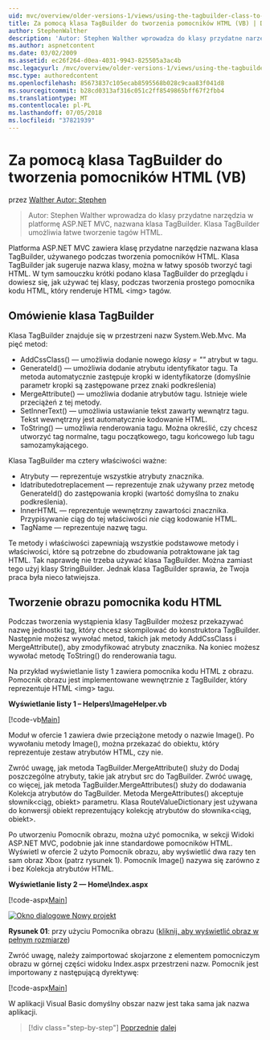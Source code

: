 ```yaml
---
uid: mvc/overview/older-versions-1/views/using-the-tagbuilder-class-to-build-html-helpers-vb
title: Za pomocą klasa TagBuilder do tworzenia pomocników HTML (VB) | Dokumentacja firmy Microsoft
author: StephenWalther
description: 'Autor: Stephen Walther wprowadza do klasy przydatne narzędzia w platformę ASP.NET MVC, nazwana klasa TagBuilder. Klasa TagBuilder do mogą używać łatwo...'
ms.author: aspnetcontent
ms.date: 03/02/2009
ms.assetid: ec26f264-d0ea-4031-9943-825505a3ac4b
msc.legacyurl: /mvc/overview/older-versions-1/views/using-the-tagbuilder-class-to-build-html-helpers-vb
msc.type: authoredcontent
ms.openlocfilehash: 85673837c105ecab8595568b028c9caa83f041d8
ms.sourcegitcommit: b28cd0313af316c051c2ff8549865bff67f2fbb4
ms.translationtype: MT
ms.contentlocale: pl-PL
ms.lasthandoff: 07/05/2018
ms.locfileid: "37821939"
---
```

<a name="using-the-tagbuilder-class-to-build-html-helpers-vb"></a>Za pomocą klasa TagBuilder do tworzenia pomocników HTML (VB)
====================
przez [Walther Autor: Stephen](https://github.com/StephenWalther)

> Autor: Stephen Walther wprowadza do klasy przydatne narzędzia w platformę ASP.NET MVC, nazwana klasa TagBuilder. Klasa TagBuilder umożliwia łatwe tworzenie tagów HTML.


Platforma ASP.NET MVC zawiera klasę przydatne narzędzie nazwana klasa TagBuilder, używanego podczas tworzenia pomocników HTML. Klasa TagBuilder jak sugeruje nazwa klasy, można w łatwy sposób tworzyć tagi HTML. W tym samouczku krótki podano klasa TagBuilder do przeglądu i dowiesz się, jak używać tej klasy, podczas tworzenia prostego pomocnika kodu HTML, który renderuje HTML &lt;img&gt; tagów.

## <a name="overview-of-the-tagbuilder-class"></a>Omówienie klasa TagBuilder

Klasa TagBuilder znajduje się w przestrzeni nazw System.Web.Mvc. Ma pięć metod:

- AddCssClass() — umożliwia dodanie nowego *klasy = ""* atrybut w tagu.
- GenerateId() — umożliwia dodanie atrybutu identyfikator tagu. Ta metoda automatycznie zastępuje kropki w identyfikatorze (domyślnie parametr kropki są zastępowane przez znaki podkreślenia)
- MergeAttribute() — umożliwia dodanie atrybutów tagu. Istnieje wiele przeciążeń z tej metody.
- SetInnerText() — umożliwia ustawianie tekst zawarty wewnątrz tagu. Tekst wewnętrzny jest automatycznie kodowanie HTML.
- ToString() — umożliwia renderowania tagu. Można określić, czy chcesz utworzyć tag normalne, tagu początkowego, tagu końcowego lub tagu samozamykającego.
  

Klasa TagBuilder ma cztery właściwości ważne:

- Atrybuty — reprezentuje wszystkie atrybuty znacznika.
- Idatributedotreplacement — reprezentuje znak używany przez metodę GenerateId() do zastępowania kropki (wartość domyślna to znaku podkreślenia).
- InnerHTML — reprezentuje wewnętrzny zawartości znacznika. Przypisywanie ciąg do tej właściwości *nie* ciąg kodowanie HTML.
- TagName — reprezentuje nazwę tagu.

Te metody i właściwości zapewniają wszystkie podstawowe metody i właściwości, które są potrzebne do zbudowania potraktowane jak tag HTML. Tak naprawdę nie trzeba używać klasa TagBuilder. Można zamiast tego użyj klasy StringBuilder. Jednak klasa TagBuilder sprawia, że Twoja praca była nieco łatwiejsza.

## <a name="creating-an-image-html-helper"></a>Tworzenie obrazu pomocnika kodu HTML

Podczas tworzenia wystąpienia klasy TagBuilder możesz przekazywać nazwę jednostki tag, który chcesz skompilować do konstruktora TagBuilder. Następnie możesz wywołać metod, takich jak metody AddCssClass i MergeAttribute(), aby zmodyfikować atrybuty znacznika. Na koniec możesz wywołać metodę ToString() do renderowania tagu.

Na przykład wyświetlanie listy 1 zawiera pomocnika kodu HTML z obrazu. Pomocnik obrazu jest implementowane wewnętrznie z TagBuilder, który reprezentuje HTML &lt;img&gt; tagu.

**Wyświetlanie listy 1 – Helpers\ImageHelper.vb**

[!code-vb[Main](using-the-tagbuilder-class-to-build-html-helpers-vb/samples/sample1.vb)]

Moduł w ofercie 1 zawiera dwie przeciążone metody o nazwie Image(). Po wywołaniu metody Image(), można przekazać do obiektu, który reprezentuje zestaw atrybutów HTML, czy nie.

Zwróć uwagę, jak metoda TagBuilder.MergeAttribute() służy do Dodaj poszczególne atrybuty, takie jak atrybut src do TagBuilder. Zwróć uwagę, co więcej, jak metoda TagBuilder.MergeAttributes() służy do dodawania Kolekcja atrybutów do TagBuilder. Metoda MergeAttributes() akceptuje słownik&lt;ciąg, obiekt&gt; parametru. Klasa RouteValueDictionary jest używana do konwersji obiekt reprezentujący kolekcję atrybutów do słownika&lt;ciąg, obiekt&gt;.

Po utworzeniu Pomocnik obrazu, można użyć pomocnika, w sekcji Widoki ASP.NET MVC, podobnie jak inne standardowe pomocników HTML. Wyświetl w ofercie 2 użyto Pomocnik obrazu, aby wyświetlić dwa razy ten sam obraz Xbox (patrz rysunek 1). Pomocnik Image() nazywa się zarówno z i bez Kolekcja atrybutów HTML.

**Wyświetlanie listy 2 — Home\Index.aspx**

[!code-aspx[Main](using-the-tagbuilder-class-to-build-html-helpers-vb/samples/sample2.aspx)]


[![Okno dialogowe Nowy projekt](using-the-tagbuilder-class-to-build-html-helpers-vb/_static/image1.jpg)](using-the-tagbuilder-class-to-build-html-helpers-vb/_static/image1.png)

**Rysunek 01**: przy użyciu Pomocnika obrazu ([kliknij, aby wyświetlić obraz w pełnym rozmiarze](using-the-tagbuilder-class-to-build-html-helpers-vb/_static/image2.png))


Zwróć uwagę, należy zaimportować skojarzone z elementem pomocniczym obrazu w górnej części widoku Index.aspx przestrzeni nazw. Pomocnik jest importowany z następującą dyrektywę:

[!code-aspx[Main](using-the-tagbuilder-class-to-build-html-helpers-vb/samples/sample3.aspx)]

W aplikacji Visual Basic domyślny obszar nazw jest taka sama jak nazwa aplikacji.

> [!div class="step-by-step"]
> [Poprzednie](creating-custom-html-helpers-vb.md)
> [dalej](creating-page-layouts-with-view-master-pages-vb.md)
